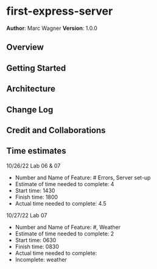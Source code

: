 # first-express-server

**Author**:  Marc Wagner
**Version**:  1.0.0

## Overview

## Getting Started

## Architecture

## Change Log

## Credit and Collaborations

## Time estimates

10/26/22 Lab 06 & 07

- Number and Name of Feature:  # Errors, Server set-up
- Estimate of time needed to complete:  4
- Start time:  1430
- Finish time:  1800
- Actual time needed to complete:  4.5

10/27/22 Lab 07

- Number and Name of Feature:  #, Weather
- Estimate of time needed to complete:  2
- Start time:  0630
- Finish time:  0830
- Actual time needed to complete:  
- Incomplete: weather
